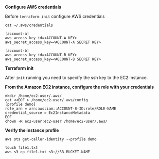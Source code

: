**Configure AWS credentials**

Before `terraform init` configure AWS credentials

`cat ~/.aws/credentials`
```
[account-a]
aws_access_key_id=<ACCOUNT-A KEY>
aws_secret_access_key=<ACCOUNT-A SECRET KEY>

[account-b]
aws_access_key_id=<ACCOUNT-B KEY>
aws_secret_access_key=<ACCOUNT-B SECRET KEY>

```

**Terraform init**

After `init` running you need to specify the ssh key to the EC2 instance.

**From the Amazon EC2 instance, configure the role with your credentials**

```
mkdir /home/ec2-user/.aws/
cat <<EOF > /home/ec2-user/.aws/config
[profile demo]
role_arn = arn:aws:iam::ACCOUNT-B-ID:role/ROLE-NAME
credential_source = Ec2InstanceMetadata
EOF
chown -R ec2-user:ec2-user /home/ec2-user/.aws/
```
**Verify the instance profile**

```
aws sts get-caller-identity --profile demo
```
```
touch file1.txt
aws s3 cp file1.txt s3://S3-BUCKET-NAME
```